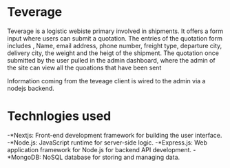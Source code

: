 # Teverage

Teverage is a logistic webiste primary involved in shipments. It offers a form input where users can submit a 
quotation. The entries of the quotation form includes , Name, email address, phone number, freight type,
departure city, delivery city, the weight and the heigt of the shipment. The quotation once submitted by the 
user pulled in the admin dashboard, where the admin of the site can view all the quoations that have been sent

Information coming from the teveage client is wired to the admin via a nodejs backend.

# Technlogies used
-*Nextjs: Front-end development framework for building the user interface.
-*Node.js: JavaScript runtime for server-side logic.
-*Express.js: Web application framework for Node.js for backend API development.
-*MongoDB: NoSQL database for storing and managing data.
